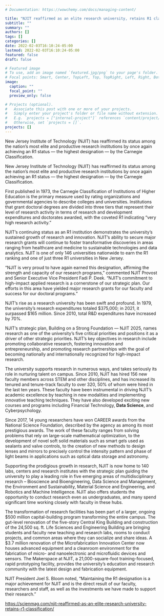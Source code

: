 ```yaml
---
# Documentation: https://wowchemy.com/docs/managing-content/

title: "NJIT reaffirmed as an elite research university, retains R1 classification"
subtitle: ""
summary: ""
authors: []
tags: []
categories: []
date: 2022-02-03T16:10:24-05:00
lastmod: 2022-02-03T16:10:24-05:00
featured: false
draft: false

# Featured image
# To use, add an image named `featured.jpg/png` to your page's folder.
# Focal points: Smart, Center, TopLeft, Top, TopRight, Left, Right, BottomLeft, Bottom, BottomRight.
image:
  caption: ""
  focal_point: ""
  preview_only: false

# Projects (optional).
#   Associate this post with one or more of your projects.
#   Simply enter your project's folder or file name without extension.
#   E.g. `projects = ["internal-project"]` references `content/project/deep-learning/index.md`.
#   Otherwise, set `projects = []`.
projects: []
---
```


New Jersey Institute of Technology (NJIT) has reaffirmed its status among the nation’s most elite and productive research institutions by once again achieving an R1 status — the highest designation — by the Carnegie Classification.

New Jersey Institute of Technology (NJIT) has reaffirmed its status among the nation’s most elite and productive research institutions by once again achieving an R1 status — the highest designation — by the Carnegie Classification.

First published in 1973, the Carnegie Classification of Institutions of Higher Education is the primary measure used by rating organizations and governmental agencies to describe colleges and universities. Institutions that grant doctoral degrees are divided into three tiers that represent their level of research activity in terms of research and development expenditures and doctorates awarded, with the coveted R1 indicating “very high research activity.”

NJIT’s continuing status as an R1 institution demonstrates the university’s sustained growth of research and innovation. NJIT’s ability to secure major research grants will continue to foster transformative discoveries in areas ranging from healthcare and medicine to sustainable technologies and data analytics. NJIT is one of only 146 universities nationwide to earn the R1 ranking and one of just three R1 universities in New Jersey.

“NJIT is very proud to have again earned this designation, affirming the strength and capacity of our research programs,” commented NJIT Provost and Senior Executive Vice President Fadi P. Deek. “NJIT’s commitment to high-impact applied research is a cornerstone of our strategic plan. Our efforts in this area have yielded major research grants for our faculty and success for our doctoral programs.” 

NJIT’s rise as a research university has been swift and profound. In 1979, the university’s research expenditures totaled $375,000; in 2021, it surpassed $165 million. Since 2010, total R&D expenditures have increased by 70%.

NJIT’s strategic plan, Building on a Strong Foundation — NJIT 2025, names research as one of the university’s five critical priorities and positions it as a driver of other strategic priorities. NJIT’s key objectives in research include promoting collaborative research, fostering innovation and entrepreneurship, and promoting research partnerships with the goal of becoming nationally and internationally recognized for high-impact research.
 
The university supports research in numerous ways, and takes seriously its role in nurturing talent on campus. Since 2010, NJIT has hired 156 new faculty members across STEM and other disciplines, and has increased its tenured and tenure-track faculty to over 320, 50% of whom were hired in the last ten years. These faculty have been instrumental in driving NJIT’s academic excellence by teaching in new modalities and implementing innovative teaching techniques. They have also developed exciting new courses and programs including Financial Technology, **Data Science**, and Cyberpsychology.

Since 2017, 14 young researchers have won CAREER awards from the National Science Foundation, described by the agency as among its most prestigious awards. The work of these faculty ranges from solving problems that rely on large-scale mathematical optimization, to the development of novel soft solid materials such as smart gels used as sealants and valve controls, to the creation of new methods to design lenses and mirrors to precisely control the intensity pattern and phase of light beams in applications such as optical data storage and astronomy.

Supporting the prodigious growth in research, NJIT is now home to 140 labs, centers and research institutes with the strategic plan guiding the university to play a leading role in five emerging areas of multidisciplinary research – Bioscience and Bioengineering, Data Science and Management, the Environment and Sustainability, Material Science and Engineering, and Robotics and Machine Intelligence. NJIT also offers students the opportunity to conduct research even as undergraduates, and many spend significant time working closely with faculty in these hubs.

The transformation of research facilities has been part of a larger, ongoing $500 million capital-building program transforming the entire campus. The gut-level renovation of the five-story Central King Building and construction of the 24,500 sq. ft. Life Sciences and Engineering Building are bringing students and faculty new teaching and research labs, rooms to conduct projects, and common areas where they can socialize and share ideas. A $3.7 million renovation of the Microfabrication Innovation Center now houses advanced equipment and a cleanroom environment for the fabrication of micro- and nanoelectronic and microfluidic devices and sensors. The Makerspace at NJIT, a 21,000-square-foot training-focused, rapid prototyping facility, provides the university’s education and research community with the latest design and fabrication equipment.

NJIT President Joel S. Bloom noted, “Maintaining the R1 designation is a major achievement for NJIT and is the direct result of our faculty, researchers and staff, as well as the investments we have made to support their research.”

https://scienmag.com/njit-reaffirmed-as-an-elite-research-university-retains-r1-classification/
